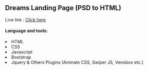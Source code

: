 ## Dreams Landing Page (PSD to HTML)
Live link : <a href="https://shovonkumar.github.io/dreams-landing-page/">Click here</a>

#### Language and tools: 
<li>HTML</li>
<li>CSS</li>
<li>Javascript</li>
<li>Bootstrap</li>
<li>Jquery & Others Plugins (Animate CSS, Swiper JS, Venobox etc.)</li>
